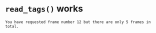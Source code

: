 # `read_tags()` works

    You have requested frame number 12 but there are only 5 frames in total.


